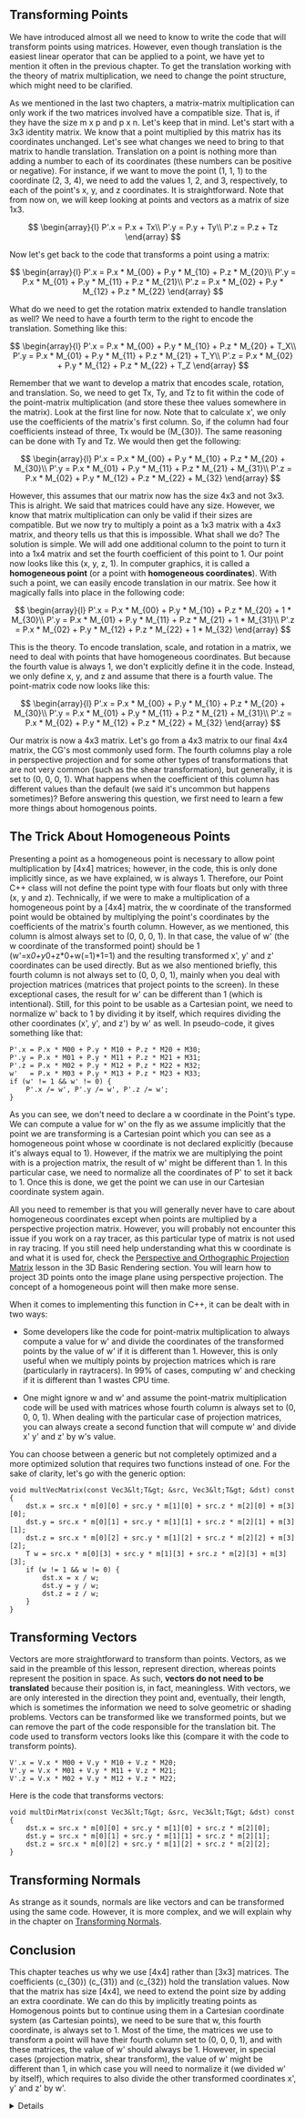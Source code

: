 ## Transforming Points

We have introduced almost all we need to know to write the code that will transform points using matrices. However, even though translation is the easiest linear operator that can be applied to a point, we have yet to mention it often in the previous chapter. To get the translation working with the theory of matrix multiplication, we need to change the point structure, which might need to be clarified.

As we mentioned in the last two chapters, a matrix-matrix multiplication can only work if the two matrices involved have a compatible size. That is, if they have the size m x p and p x n. Let's keep that in mind. Let's start with a 3x3 identity matrix. We know that a point multiplied by this matrix has its coordinates unchanged. Let's see what changes we need to bring to that matrix to handle translation. Translation on a point is nothing more than adding a number to each of its coordinates (these numbers can be positive or negative). For instance, if we want to move the point (1, 1, 1) to the coordinate (2, 3, 4), we need to add the values 1, 2, and 3, respectively, to each of the point's x, y, and z coordinates. It is straightforward. Note that from now on, we will keep looking at points and vectors as a matrix of size 1x3.

$$
\begin{array}{l}
P'.x = P.x + Tx\\
P'.y = P.y + Ty\\
P'.z = P.z + Tz
\end{array}
$$

Now let's get back to the code that transforms a point using a matrix:

$$
\begin{array}{l}
P'.x = P.x * M_{00} + P.y * M_{10} + P.z * M_{20}\\
P'.y = P.x * M_{01} + P.y * M_{11} + P.z * M_{21}\\
P'.z = P.x * M_{02} + P.y * M_{12} + P.z * M_{22}
\end{array}
$$

What do we need to get the rotation matrix extended to handle translation as well? We need to have a fourth term to the right to encode the translation. Something like this:

$$
\begin{array}{l}
P'.x = P.x * M_{00} + P.y * M_{10} + P.z * M_{20} + T_X\\
P'.y = P.x * M_{01} + P.y * M_{11} + P.z * M_{21} + T_Y\\
P'.z = P.x * M_{02} + P.y * M_{12} + P.z * M_{22} + T_Z
\end{array}
$$

Remember that we want to develop a matrix that encodes scale, rotation, and translation. So, we need to get Tx, Ty, and Tz to fit within the code of the point-matrix multiplication (and store these thee values somewhere in the matrix). Look at the first line for now. Note that to calculate x', we only use the coefficients of the matrix's first column. So, if the column had four coefficients instead of three, Tx would be \(M_{30}\). The same reasoning can be done with Ty and Tz. We would then get the following:

$$
\begin{array}{l}
P'.x = P.x * M_{00} + P.y * M_{10} + P.z * M_{20} + M_{30}\\
P'.y = P.x * M_{01} + P.y * M_{11} + P.z * M_{21} + M_{31}\\
P'.z = P.x * M_{02} + P.y * M_{12} + P.z * M_{22} + M_{32}
\end{array}
$$

However, this assumes that our matrix now has the size 4x3 and not 3x3. This is alright. We said that matrices could have any size. However, we know that matrix multiplication can only be valid if their sizes are compatible. But we now try to multiply a point as a 1x3 matrix with a 4x3 matrix, and theory tells us that this is impossible. What shall we do? The solution is simple. We will add one additional column to the point to turn it into a 1x4 matrix and set the fourth coefficient of this point to 1. Our point now looks like this (x, y, z, 1). In computer graphics, it is called a **homogeneous point** (or a point with **homogeneous coordinates**). With such a point, we can easily encode translation in our matrix. See how it magically falls into place in the following code:

$$
\begin{array}{l}
P'.x = P.x * M_{00} + P.y * M_{10} + P.z * M_{20} + 1 * M_{30}\\
P'.y = P.x * M_{01} + P.y * M_{11} + P.z * M_{21} + 1 * M_{31}\\
P'.z = P.x * M_{02} + P.y * M_{12} + P.z * M_{22} + 1 * M_{32}
\end{array}
$$

This is the theory. To encode translation, scale, and rotation in a matrix, we need to deal with points that have homogeneous coordinates. But because the fourth value is always 1, we don't explicitly define it in the code. Instead, we only define x, y, and z and assume that there is a fourth value. The point-matrix code now looks like this:

$$
\begin{array}{l}
P'.x = P.x * M_{00} + P.y * M_{10} + P.z * M_{20} + M_{30}\\
P'.y = P.x * M_{01} + P.y * M_{11} + P.z * M_{21} + M_{31}\\
P'.z = P.x * M_{02} + P.y * M_{12} + P.z * M_{22} + M_{32}
\end{array}
$$

Our matrix is now a 4x3 matrix. Let's go from a 4x3 matrix to our final 4x4 matrix, the CG's most commonly used form. The fourth columns play a role in perspective projection and for some other types of transformations that are not very common (such as the shear transformation), but generally, it is set to (0, 0, 0, 1). What happens when the coefficient of this column has different values than the default (we said it's uncommon but happens sometimes)? Before answering this question, we first need to learn a few more things about homogenous points.

## The Trick About Homogeneous Points

Presenting a point as a homogeneous point is necessary to allow point multiplication by [4x4] matrices; however, in the code, this is only done implicitly since, as we have explained, w is always 1. Therefore, our Point C++ class will not define the point type with four floats but only with three (x, y and z). Technically, if we were to make a multiplication of a homogeneous point by a [4x4] matrix, the w coordinate of the transformed point would be obtained by multiplying the point's coordinates by the coefficients of the matrix's fourth column. However, as we mentioned, this column is almost always set to (0, 0, 0, 1). In that case, the value of w' (the w coordinate of the transformed point) should be 1 (w'=x*0+y*0+z*0+w(=1)*1=1) and the resulting transformed x', y' and z' coordinates can be used directly. But as we also mentioned briefly, this fourth column is not always set to (0, 0, 0, 1), mainly when you deal with projection matrices (matrices that project points to the screen). In these exceptional cases, the result for w' can be different than 1 (which is intentional). Still, for this point to be usable as a Cartesian point, we need to normalize w' back to 1 by dividing it by itself, which requires dividing the other coordinates (x', y', and z') by w' as well. In pseudo-code, it gives something like that:

```
P'.x = P.x * M00 + P.y * M10 + P.z * M20 + M30;
P'.y = P.x * M01 + P.y * M11 + P.z * M21 + M31;
P'.z = P.x * M02 + P.y * M12 + P.z * M22 + M32;
w'   = P.x * M03 + P.y * M13 + P.z * M23 + M33;
if (w' != 1 && w' != 0) {
    P'.x /= w', P'.y /= w', P'.z /= w';
}
```

As you can see, we don't need to declare a w coordinate in the Point's type. We can compute a value for w' on the fly as we assume implicitly that the point we are transforming is a Cartesian point which you can see as a homogeneous point whose w coordinate is not declared explicitly (because it's always equal to 1). However, if the matrix we are multiplying the point with is a projection matrix, the result of w' might be different than 1. In this particular case, we need to normalize all the coordinates of P' to set it back to 1. Once this is done, we get the point we can use in our Cartesian coordinate system again.

All you need to remember is that you will generally never have to care about homogeneous coordinates except when points are multiplied by a perspective projection matrix. However, you will probably not encounter this issue if you work on a ray tracer, as this particular type of matrix is not used in ray tracing. If you still need help understanding what this w coordinate is and what it is used for, check the [Perspective and Orthographic Projection Matrix](/lessons/3d-basic-rendering/perspective-and-orthographic-projection-matrix/) lesson in the 3D Basic Rendering section. You will learn how to project 3D points onto the image plane using perspective projection. The concept of a homogeneous point will then make more sense.

When it comes to implementing this function in C++, it can be dealt with in two ways:

- Some developers like the code for point-matrix multiplication to always compute a value for w' and divide the coordinates of the transformed points by the value of w' if it is different than 1. However, this is only useful when we multiply points by projection matrices which is rare (particularly in raytracers). In 99% of cases, computing w' and checking if it is different than 1 wastes CPU time. 

- One might ignore w and w' and assume the point-matrix multiplication code will be used with matrices whose fourth column is always set to (0, 0, 0, 1). When dealing with the particular case of projection matrices, you can always create a second function that will compute w' and divide x' y' and z' by w's value. 

You can choose between a generic but not completely optimized and a more optimized solution that requires two functions instead of one. For the sake of clarity, let's go with the generic option:

```
void multVecMatrix(const Vec3&lt;T&gt; &src, Vec3&lt;T&gt; &dst) const
{
    dst.x = src.x * m[0][0] + src.y * m[1][0] + src.z * m[2][0] + m[3][0];
    dst.y = src.x * m[0][1] + src.y * m[1][1] + src.z * m[2][1] + m[3][1];
    dst.z = src.x * m[0][2] + src.y * m[1][2] + src.z * m[2][2] + m[3][2];
    T w = src.x * m[0][3] + src.y * m[1][3] + src.z * m[2][3] + m[3][3];
    if (w != 1 && w != 0) {
        dst.x = x / w;
        dst.y = y / w;
        dst.z = z / w;
    }
}
```

## Transforming Vectors

Vectors are more straightforward to transform than points. Vectors, as we said in the preamble of this lesson, represent direction, whereas points represent the position in space. As such, **vectors do not need to be translated** because their position is, in fact, meaningless. With vectors, we are only interested in the direction they point and, eventually, their length, which is sometimes the information we need to solve geometric or shading problems. Vectors can be transformed like we transformed points, but we can remove the part of the code responsible for the translation bit. The code used to transform vectors looks like this (compare it with the code to transform points).

```
V'.x = V.x * M00 + V.y * M10 + V.z * M20;
V'.y = V.x * M01 + V.y * M11 + V.z * M21;
V'.z = V.x * M02 + V.y * M12 + V.z * M22;
```

Here is the code that transforms vectors:

```
void multDirMatrix(const Vec3&lt;T&gt; &src, Vec3&lt;T&gt; &dst) const
{
    dst.x = src.x * m[0][0] + src.y * m[1][0] + src.z * m[2][0];
    dst.y = src.x * m[0][1] + src.y * m[1][1] + src.z * m[2][1];
    dst.z = src.x * m[0][2] + src.y * m[1][2] + src.z * m[2][2];
}
```

## Transforming Normals

As strange as it sounds, normals are like vectors and can be transformed using the same code. However, it is more complex, and we will explain why in the chapter on [Transforming Normals](#).

## Conclusion

This chapter teaches us why we use [4x4] rather than [3x3] matrices. The coefficients \(c_{30}\) \(c_{31}\) and \(c_{32}\) hold the translation values. Now that the matrix has size [4x4], we need to extend the point size by adding an extra coordinate. We can do this by implicitly treating points as Homogenous points but to continue using them in a Cartesian coordinate system (as Cartesian points), we need to be sure that w, this fourth coordinate, is always set to 1. Most of the time, the matrices we use to transform a point will have their fourth column set to (0, 0, 0, 1), and with these matrices, the value of w' should always be 1. However, in special cases (projection matrix, shear transform), the value of w' might be different than 1, in which case you will need to normalize it (we divided w' by itself), which requires to also divide the other transformed coordinates x', y' and z' by w'.

<details>
Matrices are not the only method to "encode" or store transformations. You can also, for instance, represent a rotation using a method proposed initially by Euler. The idea is to define a rotation, in this case, as a vector and an angle representing a rotation around that vector. You can also use a technique developed by [Benjamin Olinde Rodrigues](https://en.wikipedia.org/wiki/Olinde_Rodrigues). Given an axis \(\hat r\), an angle \(\theta\) and a point \(p\), the rotation is given by the following equation: 

$$
R(\hat r, \theta, p) = p \cos \theta + (\hat r \times p) \sin \theta + \hat r( \hat r \cdot p)(1 - \cos \theta)
$$

While uncommon, both techniques are used to solve problems in computer graphics from time to time. Rotations in computer graphics are also commonly done using **quaternions**. 

Matrices have certain limitations. For example, a problem called [gimbal lock](https://en.wikipedia.org/wiki/Gimbal_lock) occasionally occurs with matrices. A gimbal lock induces a discontinuous jump in one or more axes' orientations.

Using matrices for interpolating objects' rotations can also be a problem when simulating objects' motion blur, for which interpolating objects' transformations is required.

For these reasons, quaternions are generally preferred though they are harder to understand.
</details>